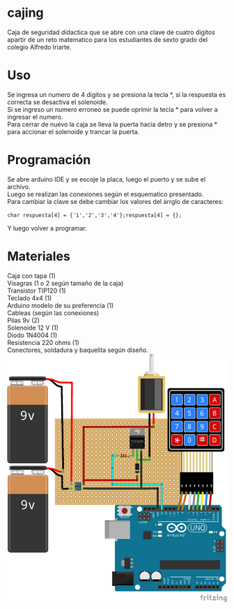 # cajing

Caja de seguridad didactica que se abre con una clave de cuatro digitos apartir de un reto matematico para los estudiantes de sexto grado del colegio Alfredo Iriarte.

# Uso
Se ingresa un numero de 4 digitos y se presiona la tecla *, si la respuesta es correcta se desactiva el solenoide.  
Si se ingreso un numero erroneo se puede oprimir la tecla * para volver a ingresar el numero.  
Para cerrar de nuevo la caja se lleva la puerta hacia detro y se presiona * para accionar el solenoide y trancar la puerta.  

# Programación
Se abre arduino IDE y se escoje la placa, luego el puerto y se sube el archivo.  
Luego se realizan las conexiones según el esquematico presentado.  
Para cambiar la clave se debe cambiar los valores del arrglo de caracteres:

    char respuesta[4] = {'1','2','3','4'};respuesta[4] = {};
    
 Y luego volver a programar.

# Materiales
Caja con tapa (1)   
Visagras (1 o 2 según tamaño de la caja)   
Transistor TIP120 (1)   
Teclado 4x4 (1)  
Arduino modelo de su preferencia (1)  
Cableas (según las conexiones)   
Pilas 9v (2)  
Solenoide 12 V (1)  
Diodo 1N4004 (1)  
Resistencia 220 ohms (1)  
Conectores, soldadura y baquelita según diseño.  
![alt text](https://github.com/sebastianduran/cajing/blob/master/caja_bb.png)
